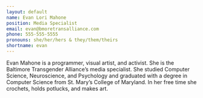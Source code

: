 ```yaml
---
layout: default
name: Evan Lori Mahone
position: Media Specialist
email: evan@bmoretransalliance.com
phone: 555-555-5555
pronouns: she/her/hers & they/them/theirs
shortname: evan
---
```


Evan Mahone is a programmer, visual artist, and activist. She is the Baltimore Transgender Alliance’s media specialist. She studied Computer Science, Neuroscience, and Psychology and graduated with a degree in Computer Science from St. Mary’s College of Maryland. In her free time she crochets, holds potlucks, and makes art.
